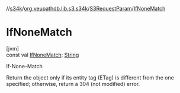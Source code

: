 //[s34k](../../../index.md)/[org.veupathdb.lib.s3.s34k](../index.md)/[S3RequestParam](index.md)/[IfNoneMatch](-if-none-match.md)

# IfNoneMatch

[jvm]\
const val [IfNoneMatch](-if-none-match.md): [String](https://kotlinlang.org/api/latest/jvm/stdlib/kotlin/-string/index.html)

If-None-Match

Return the object only if its entity tag (ETag) is different from the one specified; otherwise, return a 304 (not modified) error.
